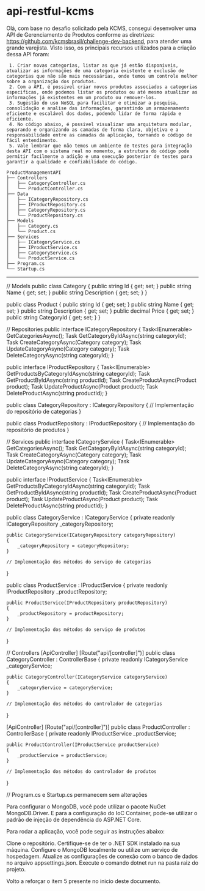 # api-restful-kcms

Olá, com base no desafio solicitado pela KCMS, consegui desenvolver uma API de Gerenciamento de Produtos conforme as diretrizes: https://github.com/kcmsbrasil/challenge-dev-backend, para atender uma grande varejista. Visto isso, os principais recursos utilizados para a criação dessa API foram:

     1. Criar novas categorias, listar as que já estão disponiveis, atualizar as informações de uma categoria existente e exclusão de categorias que não são mais necessárias, onde temos um controle melhor sobre a organização dos produtos.
     2. Com a API, é possivel criar novos produtos associados a categorias especificas, onde podemos listar os produtos ou até mesmo atualizar as informações já existentes em um produto ou remover-los. 
     3. Sugestão do uso NoSQL para facilitar e otimizar a pesquisa, consolidação e analise das informações, garantindo um armazenamento eficiente e escalável dos dados, podendo lidar de forma rápida e eficiente. 
     4. No código abaixo, é possivel visualizar uma arquitetura modular, separando e organizando as camadas de forma clara, objetiva e a responsabilidade entre as camadas da aplicação, tornando o código de fácil entendimento.
     5. Vale lembrar que não temos um ambiente de testes para integração desta API com o sistema real no momento, a estrutura do código pode permitir facilmente a adição e uma execução posterior de testes para garantir a qualidade e confiabilidade do código. 

    ProductManagementAPI
    ├── Controllers
    │   ├── CategoryController.cs
    │   └── ProductController.cs
    ├── Data
    │   ├── ICategoryRepository.cs
    │   ├── IProductRepository.cs
    │   ├── CategoryRepository.cs
    │   └── ProductRepository.cs
    ├── Models
    │   ├── Category.cs
    │   └── Product.cs
    ├── Services
    │   ├── ICategoryService.cs
    │   ├── IProductService.cs
    │   ├── CategoryService.cs
    │   └── ProductService.cs
    ├── Program.cs
    └── Startup.cs

____________________________________________________________________________________________________________________________

// Models
public class Category
{
    public string Id { get; set; }
    public string Name { get; set; }
    public string Description { get; set; }
}

public class Product
{
    public string Id { get; set; }
    public string Name { get; set; }
    public string Description { get; set; }
    public decimal Price { get; set; }
    public string CategoryId { get; set; }
}

// Repositories
public interface ICategoryRepository
{
    Task<IEnumerable<Category>> GetCategoriesAsync();
    Task<Category> GetCategoryByIdAsync(string categoryId);
    Task CreateCategoryAsync(Category category);
    Task UpdateCategoryAsync(Category category);
    Task DeleteCategoryAsync(string categoryId);
}

public interface IProductRepository
{
    Task<IEnumerable<Product>> GetProductsByCategoryIdAsync(string categoryId);
    Task<Product> GetProductByIdAsync(string productId);
    Task CreateProductAsync(Product product);
    Task UpdateProductAsync(Product product);
    Task DeleteProductAsync(string productId);
}

public class CategoryRepository : ICategoryRepository
{
    // Implementação do repositório de categorias
}

public class ProductRepository : IProductRepository
{
    // Implementação do repositório de produtos
}

// Services
public interface ICategoryService
{
    Task<IEnumerable<Category>> GetCategoriesAsync();
    Task<Category> GetCategoryByIdAsync(string categoryId);
    Task CreateCategoryAsync(Category category);
    Task UpdateCategoryAsync(Category category);
    Task DeleteCategoryAsync(string categoryId);
}

public interface IProductService
{
    Task<IEnumerable<Product>> GetProductsByCategoryIdAsync(string categoryId);
    Task<Product> GetProductByIdAsync(string productId);
    Task CreateProductAsync(Product product);
    Task UpdateProductAsync(Product product);
    Task DeleteProductAsync(string productId);
}

public class CategoryService : ICategoryService
{
    private readonly ICategoryRepository _categoryRepository;

    public CategoryService(ICategoryRepository categoryRepository)
    {
        _categoryRepository = categoryRepository;
    }

    // Implementação dos métodos do serviço de categorias
}

public class ProductService : IProductService
{
    private readonly IProductRepository _productRepository;

    public ProductService(IProductRepository productRepository)
    {
        _productRepository = productRepository;
    }

    // Implementação dos métodos do serviço de produtos
}

// Controllers
[ApiController]
[Route("api/[controller]")]
public class CategoryController : ControllerBase
{
    private readonly ICategoryService _categoryService;

    public CategoryController(ICategoryService categoryService)
    {
        _categoryService = categoryService;
    }

    // Implementação dos métodos do controlador de categorias
}

[ApiController]
[Route("api/[controller]")]
public class ProductController : ControllerBase
{
    private readonly IProductService _productService;

    public ProductController(IProductService productService)
    {
        _productService = productService;
    }

    // Implementação dos métodos do controlador de produtos
}

// Program.cs e Startup.cs permanecem sem alterações

Para configurar o MongoDB, você pode utilizar o pacote NuGet MongoDB.Driver. E para a configuração do IoC Container, pode-se utilizar o padrão de injeção de dependência do ASP.NET Core.

Para rodar a aplicação, você pode seguir as instruções abaixo:

Clone o repositório.
Certifique-se de ter o .NET SDK instalado na sua máquina.
Configure o MongoDB localmente ou utilize um serviço de hospedagem.
Atualize as configurações de conexão com o banco de dados no arquivo appsettings.json.
Execute o comando dotnet run na pasta raiz do projeto.

Volto a reforçar o item 5 presente no inicio deste documento.

